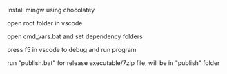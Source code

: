 install mingw using chocolatey

open root folder in vscode

open cmd_vars.bat and set dependency folders

press f5 in vscode to debug and run program

run "publish.bat" for release executable/7zip file, will be in "publish" folder